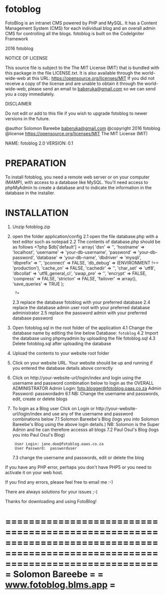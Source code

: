 # fotoblog
FotoBlog is an intranet CMS powered by PHP and MySQL. It has a Content Management System (CMS) for each individual blog and an overall admin CMS for controlling all the blogs. fotoblog is built on the CodeIgniter Framework

2016 fotoblog 

NOTICE OF LICENSE

This source file is subject to the The MIT License (MIT)
that is bundled with this package in the file LICENSE.txt.
It is also available through the world-wide-web at this URL:
https://opensource.org/licenses/MIT
If you did not receive a copy of the license and are unable to
obtain it through the world-wide-web, please send an email
to baberuka@gmail.com so we can send you a copy immediately.

DISCLAIMER

Do not edit or add to this file if you wish to upgrade fotoblog to newer versions in the future. 

@author Solomon Bareebe <baberuka@gmail.com>
@copyright 2016 fotoblog
@license  https://opensource.org/licenses/MIT  The MIT License (MIT)

NAME: fotoblog 2.0
VERSION: 0.1

PREPARATION
===========

To install fotoblog, you need a remote web server or on your computer (MAMP), with access to a database like MySQL.
You'll need access to phpMyAdmin to create a database and to indicate the information in the database in the installer.

INSTALLATION
============

1. Unzip fotoblog.zip
2. open the folder application/config 
 	2.1  open the file database.php with a text editor such as notepad
 	2.2  The contents of database.php should be as follows
		<?php
		$db['default'] = array(
			'dsn'	=> '',
			'hostname' => 'localhost',
			'username' => 'your-db-username',
			'password' => 'your-db-password',
			'database' => 'your-db-name',
			'dbdriver' => 'mysqli',
			'dbprefix' => '',
			'pconnect' => FALSE,
			'db_debug' => (ENVIRONMENT !== 'production'),
			'cache_on' => FALSE,
			'cachedir' => '',
			'char_set' => 'utf8',
			'dbcollat' => 'utf8_general_ci',
			'swap_pre' => '',
			'encrypt' => FALSE,
			'compress' => FALSE,
			'stricton' => FALSE,
			'failover' => array(),
			'save_queries' => TRUE
		);		
		
		?>
 	2.3  replace the database fotoblog with your preferred database
 	2.4  replace the database admin user root with your preferred database administrator
 	2.5  replace the password admin with your preferred database password
3. Open fotoblog.sql in the root folder of the application
 	4.1  Change the database name by editing the line below
	Database: `fotoblog`
	4.2  Import the database using phpmyadmin by uploading the file fotoblog.sql
 	4.3  Delete fotoblog.sql after uploading the database
4. Upload the contents to your website root folder
5. Click on your website URL. Your website should be up and running if you entered the database details above correctly
6. Click on http://your-website-url/login/index and login using the username and password combination below to login as the OVERALL ADMINISTRATOR
		Admin Login:	foto.blogger@fotoblog.oaas.co.za
		Admin Password:	passwordadm
 	6.1  NB: Change the username and passwords, edit, create or delete blogs
7. To login as a Blog user Click on Login or http://your-website-url/login/index and use any of the username and password combinations below
 	7.1  Solomon Bareebe's Blog (logs you into Solomon Bareebe's Blog using the above login details.)
    	NB: Solomon is the Super Admin and he can therefore accesss all blogs
 	7.2  Paul Osul's Blog (logs you into Paul Osul's Blog)
		
		User Login:	jane.doe@fotoblog.oaas.co.za
		User Password:	passworduser

 	7.3  change the username and passwords, edit or delete the blog 

If you have any PHP error, perhaps you don't have PHP5 or you need to activate it on your web host.

If you find any errors, please feel free to email me :-)

There are always solutions for your issues ;-)


Thanks for downloading and using FotoBlog!

==================================================================================================================================
=     											Solomon Bareebe    																 =
=   									www.fotoblog.blms.app  															 =
==================================================================================================================================
